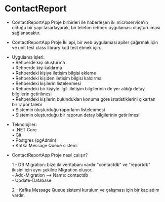 # ContactReport
- ContactReportApp Proje birbirleri ile haberleşen iki microservice'in olduğu bir yapı tasarlayarak, bir telefon rehberi uygulaması oluşturulması sağlanacaktır.

- ContactReportApp Proje İki api, bir web uygulaması apiler çağırmak için ve unit test class library kod test etmek için.

- Uygulama işleri: <br />
    • Rehberde kişi oluşturma <br />
    • Rehberde kişi kaldırma  <br />
    • Rehberdeki kişiye iletişim bilgisi ekleme <br />
    • Rehberdeki kişiden iletişim bilgisi kaldırma <br />
    • Rehberdeki kişilerin listelenmesi <br />
    • Rehberdeki bir kişiyle ilgili iletişim bilgilerinin de yer aldığı detay bilgilerin getirilmesi <br />
    • Rehberdeki kişilerin bulundukları konuma göre istatistiklerini çıkartan bir rapor talebi <br />
    • Sistemin oluşturduğu raporların listelenmesi <br />
    • Sistemin oluşturduğu bir raporun detay bilgilerinin getirilmesi <br />

-  Teknolojiler: <br />
    • .NET Core <br />
    • Git <br />
    • Postgres (pgAdmin) <br />
    • Kafka Message Queue sistemi <br />
    
-  ContactReportApp Proje nasıl çalışır?
   
   1 - DB Migration: bize iki veritabanı vardır "contactdb" ve "reportdb" ikisini için aynı şekilde Migration oluyor. <br />
        - Add-Migration --> Name: contactdb <br />
        - Update-Database <br />

   2 - Kafka Message Queue sistemi kurulum ve çalışması için bir kaç adım vardır. <br />
   


